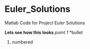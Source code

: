 Euler_Solutions
===============

Matlab Code for Project Euler Solutions


**Lets see how this looks**
*point 1*
*bullet
1. numbered
